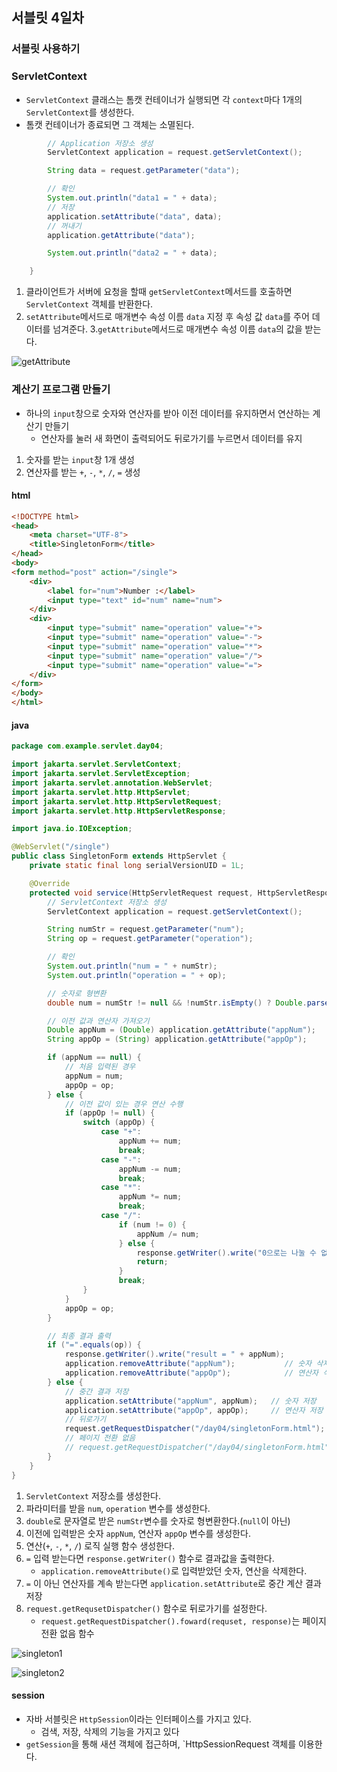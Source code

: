 ## 서블릿 4일차

### 서블릿 사용하기

### ServletContext 
- `ServletContext` 클래스는 톰캣 컨테이너가 실행되면 각 `context`마다 1개의 `ServletContext`를 생성한다.
- 톰캣 컨테이너가 종료되면 그 객체는 소멸된다.

```java
        // Application 저장소 생성
        ServletContext application = request.getServletContext();

        String data = request.getParameter("data");

        // 확인
        System.out.println("data1 = " + data);
        // 저장
        application.setAttribute("data", data);
        // 꺼내기
        application.getAttribute("data");

        System.out.println("data2 = " + data);

    }
```

1. 클라이언트가 서버에 요청을 할때 `getServletContext`메서드를 호출하면 `ServletContext` 객체를 반환한다.
2. `setAttribute`메서드로 매개변수 속성 이름 `data` 지정 후 속성 값 `data`를 주어 데이터를 넘겨준다.
3.`getAttribute`메서드로 매개변수 속성 이름 `data`의 값을 받는다.


![getAttribute](https://github.com/king-dong-gun/Spring_PKUN/assets/160683545/5b0f483e-f49c-49fe-8f48-d1110724de00)


### 계산기 프로그램 만들기
- 하나의 `input`창으로 숫자와 연산자를 받아 이전 데이터를 유지하면서 연산하는 계산기 만들기
  - 연산자를 눌러 새 화면이 출력되어도 뒤로가기를 누르면서 데이터를 유지


1. 숫자를 받는 `input`창 1개 생성
2. 연산자를 받는 `+`, `-`, `*`, `/`, `=` 생성

#### html
```html
<!DOCTYPE html>
<head>
    <meta charset="UTF-8">
    <title>SingletonForm</title>
</head>
<body>
<form method="post" action="/single">
    <div>
        <label for="num">Number :</label>
        <input type="text" id="num" name="num">
    </div>
    <div>
        <input type="submit" name="operation" value="+">
        <input type="submit" name="operation" value="-">
        <input type="submit" name="operation" value="*">
        <input type="submit" name="operation" value="/">
        <input type="submit" name="operation" value="=">
    </div>
</form>
</body>
</html>

```
#### java
```java
package com.example.servlet.day04;

import jakarta.servlet.ServletContext;
import jakarta.servlet.ServletException;
import jakarta.servlet.annotation.WebServlet;
import jakarta.servlet.http.HttpServlet;
import jakarta.servlet.http.HttpServletRequest;
import jakarta.servlet.http.HttpServletResponse;

import java.io.IOException;

@WebServlet("/single")
public class SingletonForm extends HttpServlet {
    private static final long serialVersionUID = 1L;

    @Override
    protected void service(HttpServletRequest request, HttpServletResponse response) throws ServletException, IOException {
        // ServletContext 저장소 생성
        ServletContext application = request.getServletContext();

        String numStr = request.getParameter("num");
        String op = request.getParameter("operation");

        // 확인
        System.out.println("num = " + numStr);
        System.out.println("operation = " + op);

        // 숫자로 형변환
        double num = numStr != null && !numStr.isEmpty() ? Double.parseDouble(numStr) : 0;

        // 이전 값과 연산자 가져오기
        Double appNum = (Double) application.getAttribute("appNum");
        String appOp = (String) application.getAttribute("appOp");

        if (appNum == null) {
            // 처음 입력된 경우
            appNum = num;
            appOp = op;
        } else {
            // 이전 값이 있는 경우 연산 수행
            if (appOp != null) {
                switch (appOp) {
                    case "+":
                        appNum += num;
                        break;
                    case "-":
                        appNum -= num;
                        break;
                    case "*":
                        appNum *= num;
                        break;
                    case "/":
                        if (num != 0) {
                            appNum /= num;
                        } else {
                            response.getWriter().write("0으로는 나눌 수 없습니다.");
                            return;
                        }
                        break;
                }
            }
            appOp = op;
        }

        // 최종 결과 출력
        if ("=".equals(op)) {
            response.getWriter().write("result = " + appNum);
            application.removeAttribute("appNum");           // 숫자 삭제
            application.removeAttribute("appOp");            // 연산자 삭제
        } else {
            // 중간 결과 저장
            application.setAttribute("appNum", appNum);   // 숫자 저장
            application.setAttribute("appOp", appOp);     // 연산자 저장
            // 뒤로가기
            request.getRequestDispatcher("/day04/singletonForm.html");
            // 페이지 전환 없음
            // request.getRequestDispatcher("/day04/singletonForm.html").forward(request, response);
        }
    }
}
```
1. `ServletContext` 저장소를 생성한다.
2. 파라미터를 받을 `num`, `operation` 변수를 생성한다.
3. `double`로 문자열로 받은 `numStr`변수를 숫자로 형변환한다.(`null`이 아닌)
4. 이전에 입력받은 숫자 `appNum`, 연산자 `appOp` 변수를 생성한다.
5. 연산(`+`, `-`, `*`, `/`) 로직 실행 함수 생성한다.
6. `=` 입력 받는다면 `response.getWriter()` 함수로 결과값을 출력한다.
   - `application.removeAttribute()`로 입력받았던 숫자, 연산을 삭제한다.
7. `=` 이 아닌 연산자를 계속 받는다면 `application.setAttribute`로 중간 계산 결과 저장
8. `request.getRequsetDispatcher()` 함수로 뒤로가기를 설정한다.
    - `request.getRequestDispatcher().foward(requset, response)`는 페이지 전환 없음 함수

![singleton1](https://github.com/king-dong-gun/Spring_PKUN/assets/160683545/d1a1b7af-fc60-4751-99cd-4e8ec31b0f1e)



![singleton2](https://github.com/king-dong-gun/Spring_PKUN/assets/160683545/6901bd58-9c91-44d8-bca4-3fd232233741)



#### session
- 자바 서블릿은 `HttpSession`이라는 인터페이스를 가지고 있다.
  - 검색, 저장, 삭제의 기능을 가지고 있다
- `getSession`을 통해 새션 객체에 접근하며, `HttpSessionRequest 객체를 이용한다.

